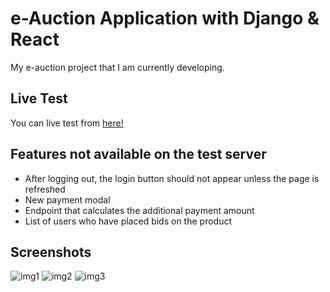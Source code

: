 # e-Auction Application with Django & React

My e-auction project that I am currently developing.

## Live Test

You can live test from [here!](https://nidea1.com.tr)

## Features not available on the test server

- After logging out, the login button should not appear unless the page is refreshed
- New payment modal
- Endpoint that calculates the additional payment amount
- List of users who have placed bids on the product

## Screenshots

![img1](https://cdn.discordapp.com/attachments/1035852765756411995/1111345513384661012/image.png)
![img2](https://cdn.discordapp.com/attachments/1035852765756411995/1111651252225450057/image.png)
![img3](https://cdn.discordapp.com/attachments/1035852765756411995/1111651743009357844/image.png)
